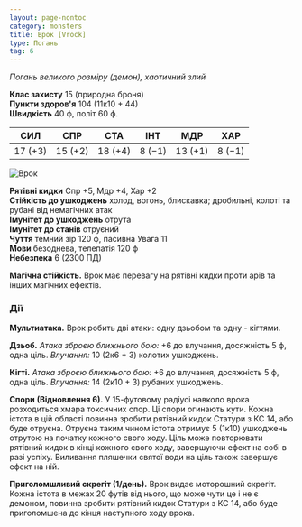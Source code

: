 ```yaml
---
layout: page-nontoc
category: monsters
title: Врок [Vrock]
type: Погань
tag: 6
---
```


_Погань великого розміру (демон), хаотичний злий_

**Клас захисту** 15 (природна броня)    
**Пункти здоров'я** 104 (11к10 + 44)    
**Швидкість** 40 ф, політ 60 ф.

| СИЛ     | СПР     | СТА     | ІНТ    | МДР     | ХАР    |
| ------- | ------- | ------- | ------ | ------- | ------ |
| 17 (+3) | 15 (+2) | 18 (+4) | 8 (−1) | 13 (+1) | 8 (−1) |

![Врок](https://www.dndbeyond.com/avatars/thumbnails/30781/648/1000/1000/638061932392542985.png)

**Рятівні кидки** Спр +5, Мдр +4, Хар +2    
**Стійкість до ушкоджень** холод, вогонь, блискавка; дробильні, колоті та рубані від немагічних атак    
**Імунітет до ушкоджень** отрута    
**Імунітет до станів** отруєний    
**Чуття** темний зір 120 ф, пасивна Увага 11    
**Мови** безоднева, телепатія 120 ф    
**Небезпека** 6 (2300 ПД)

**Магічна стійкість.** Врок має перевагу на рятівні кидки проти арів та інших магічних ефектів.

### Дії
**Мультиатака.** Врок робить дві атаки: одну дзьобом та одну - кігтями.    

**Дзьоб.** _Атака зброєю ближнього бою:_ +6 до влучання, досяжність 5 ф, одна ціль. _Влучання:_ 10 (2к6 + 3) колотих ушкоджень.    

**Кігті.** _Атака зброєю ближнього бою:_ +6 до влучання, досяжність 5 ф, одна ціль. _Влучання:_ 14 (2к10 + 3) рубаних ушкоджень.    

**Спори (Відновлення 6).** У 15-футовому радіусі навколо врока розходиться хмара токсичних спор. Ці спори огинають кути. Кожна істота в цій області повинна зробити рятівний кидок Статури з КС 14, або буде отруєна. Отруєна таким чином істота отримує 5 (1к10) ушкоджень отрутою на початку кожного свого ходу. Ціль може повторювати рятівний кидок в кінці кожного свого ходу, завершуючи ефект на собі в разі успіху. Виливання пляшечки святої води на ціль також завершує ефект на ній.    

**Приголомшливий скрегіт (1/день).** Врок видає моторошний скрегіт. Кожна істота в межах 20 футів від нього, що може чути це і не є демоном, повинна зробити рятівний кидок Статури з КС 14, або буде приголомшена до кінця наступного ходу врока.
